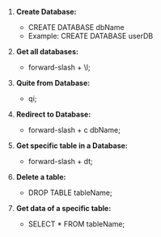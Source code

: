 1. **Create Database:**
	- CREATE DATABASE dbName
	- Example: CREATE DATABASE userDB

2. **Get all databases:**
	- forward-slash + \l;

3. **Quite from Database:**
	- qi;

4. **Redirect to Database:**
	- forward-slash + c dbName;

5. **Get specific table in a Database:**
	- forward-slash + dt;

6. **Delete a table:**
	- DROP TABLE tableName;

7. **Get data of a specific table:**
	- SELECT * FROM tableName;